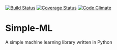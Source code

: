 [![Build Status](https://travis-ci.org/mxlei01/Simple-ML.svg?branch=master)](https://travis-ci.org/mxlei01/Simple-ML)
[![Coverage Status](https://coveralls.io/repos/github/mxlei01/Simple-ML/badge.svg?branch=master)](https://coveralls.io/github/mxlei01/Simple-ML?branch=master)
[![Code Climate](https://codeclimate.com/github/mxlei01/Simple-ML/badges/gpa.svg)](https://codeclimate.com/github/mxlei01/Simple-ML)

# Simple-ML
A simple machine learning library written in Python

